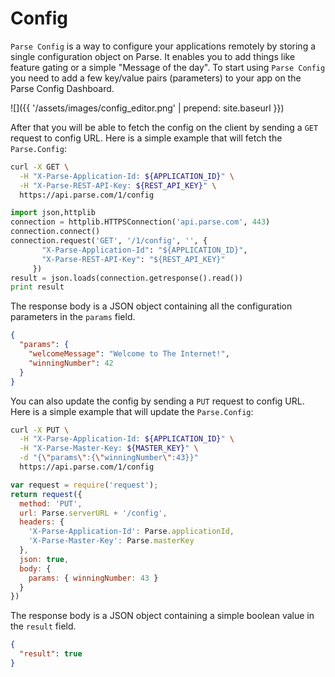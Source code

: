 # Config

`Parse Config` is a way to configure your applications remotely by storing a single configuration object on Parse. It enables you to add things like feature gating or a simple "Message of the day". To start using `Parse Config` you need to add a few key/value pairs (parameters) to your app on the Parse Config Dashboard.

![]({{ '/assets/images/config_editor.png' | prepend: site.baseurl }})

After that you will be able to fetch the config on the client by sending a `GET` request to config URL. Here is a simple example that will fetch the `Parse.Config`:

```bash
curl -X GET \
  -H "X-Parse-Application-Id: ${APPLICATION_ID}" \
  -H "X-Parse-REST-API-Key: ${REST_API_KEY}" \
  https://api.parse.com/1/config
```
```python
import json,httplib
connection = httplib.HTTPSConnection('api.parse.com', 443)
connection.connect()
connection.request('GET', '/1/config', '', {
       "X-Parse-Application-Id": "${APPLICATION_ID}",
       "X-Parse-REST-API-Key": "${REST_API_KEY}"
     })
result = json.loads(connection.getresponse().read())
print result
```

The response body is a JSON object containing all the configuration parameters in the `params` field.

```json
{
  "params": {
    "welcomeMessage": "Welcome to The Internet!",
    "winningNumber": 42
  }
}
```

You can also update the config by sending a `PUT` request to config URL. Here is a simple example that will update the `Parse.Config`:

```bash
curl -X PUT \
  -H "X-Parse-Application-Id: ${APPLICATION_ID}" \
  -H "X-Parse-Master-Key: ${MASTER_KEY}" \
  -d "{\"params\":{\"winningNumber\":43}}"
  https://api.parse.com/1/config
```
```js
var request = require('request');
return request({
  method: 'PUT',
  url: Parse.serverURL + '/config',
  headers: {
    'X-Parse-Application-Id': Parse.applicationId,
    'X-Parse-Master-Key': Parse.masterKey
  },
  json: true,
  body: {
    params: { winningNumber: 43 }
  }
})
```

The response body is a JSON object containing a simple boolean value in the `result` field.

```json
{
  "result": true
}
```
